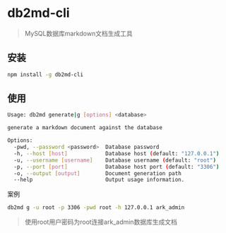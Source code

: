# db2md-cli

> MySQL数据库markdown文档生成工具

## 安装

``` sh
npm install -g db2md-cli
```

## 使用

``` sh
Usage: db2md generate|g [options] <database>

generate a markdown document against the database

Options:
  -pwd, --password <password>  Database password
  -h, --host [host]            Database host (default: "127.0.0.1")
  -u, --username [username]    Database username (default: "root")
  -p, --port [port]            Database host port (default: "3306")
  -o, --output [output]        Document generation path
  --help                       Output usage information.
```

案例

``` sh
db2md g -u root -p 3306 -pwd root -h 127.0.0.1 ark_admin
```

> 使用root用户密码为root连接ark_admin数据库生成文档

